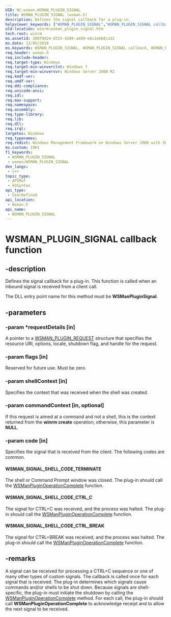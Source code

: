 ```yaml
---
UID: NC:wsman.WSMAN_PLUGIN_SIGNAL
title: WSMAN_PLUGIN_SIGNAL (wsman.h)
description: Defines the signal callback for a plug-in.
helpviewer_keywords: ["WSMAN_PLUGIN_SIGNAL","WSMAN_PLUGIN_SIGNAL callback","WSMAN_PLUGIN_SIGNAL callback function [Windows Remote Management]","WSMAN_SIGNAL_SHELL_CODE_CTRL_BREAK","WSMAN_SIGNAL_SHELL_CODE_CTRL_C","WSMAN_SIGNAL_SHELL_CODE_TERMINATE","WSManPluginSignal","winrm.wsman_plugin_signal","wsman/WSMAN_PLUGIN_SIGNAL"]
old-location: winrm\wsman_plugin_signal.htm
tech.root: winrm
ms.assetid: 380f9d24-d315-4289-add9-ebc2a6b8ca32
ms.date: 12/05/2018
ms.keywords: WSMAN_PLUGIN_SIGNAL, WSMAN_PLUGIN_SIGNAL callback, WSMAN_PLUGIN_SIGNAL callback function [Windows Remote Management], WSMAN_SIGNAL_SHELL_CODE_CTRL_BREAK, WSMAN_SIGNAL_SHELL_CODE_CTRL_C, WSMAN_SIGNAL_SHELL_CODE_TERMINATE, WSManPluginSignal, winrm.wsman_plugin_signal, wsman/WSMAN_PLUGIN_SIGNAL
req.header: wsman.h
req.include-header: 
req.target-type: Windows
req.target-min-winverclnt: Windows 7
req.target-min-winversvr: Windows Server 2008 R2
req.kmdf-ver: 
req.umdf-ver: 
req.ddi-compliance: 
req.unicode-ansi: 
req.idl: 
req.max-support: 
req.namespace: 
req.assembly: 
req.type-library: 
req.lib: 
req.dll: 
req.irql: 
targetos: Windows
req.typenames: 
req.redist: Windows Management Framework on Windows Server 2008 with SP2, and     Windows Vista with SP2
ms.custom: 19H1
f1_keywords:
 - WSMAN_PLUGIN_SIGNAL
 - wsman/WSMAN_PLUGIN_SIGNAL
dev_langs:
 - c++
topic_type:
 - APIRef
 - kbSyntax
api_type:
 - UserDefined
api_location:
 - Wsman.h
api_name:
 - WSMAN_PLUGIN_SIGNAL
---
```


# WSMAN_PLUGIN_SIGNAL callback function


## -description

Defines the signal callback for a plug-in. This function is called when an inbound signal is 
     received from a client call.

The DLL entry point name for this method must be 
    <b>WSManPluginSignal</b>.

## -parameters

### -param *requestDetails [in]

A pointer to a <a href="/windows/desktop/api/wsman/ns-wsman-wsman_plugin_request">WSMAN_PLUGIN_REQUEST</a> 
      structure that specifies the resource URI, options, locale, shutdown flag, and handle for the request.

### -param flags [in]

Reserved for future use. Must be zero.

### -param shellContext [in]

Specifies the context that was received when the shell was created.

### -param commandContext [in, optional]

If this request is aimed at a command and not a shell, this is the context returned from the 
      <b>winrm create</b> operation;  otherwise, this parameter is <b>NULL</b>.

### -param code [in]

Specifies the signal that is received from the client. The following codes are common.



#### WSMAN_SIGNAL_SHELL_CODE_TERMINATE

The shell or Command Prompt window was closed. The plug-in should call the 
        <a href="/windows/desktop/api/wsman/nf-wsman-wsmanpluginoperationcomplete">WSManPluginOperationComplete</a> 
        function.



#### WSMAN_SIGNAL_SHELL_CODE_CTRL_C

The signal for CTRL+C was received, and the process was halted. The plug-in should call the 
        <a href="/windows/desktop/api/wsman/nf-wsman-wsmanpluginoperationcomplete">WSManPluginOperationComplete</a> 
        function.



#### WSMAN_SIGNAL_SHELL_CODE_CTRL_BREAK

The signal for CTRL+BREAK was received, and the process was halted. The plug-in should call the 
        <a href="/windows/desktop/api/wsman/nf-wsman-wsmanpluginoperationcomplete">WSManPluginOperationComplete</a> 
        function.

## -remarks

A signal can be received for processing a CTRL+C sequence or one of many other types of custom signals. The 
    callback is called once for each signal that is received. The plug-in determines which signals cause commands 
    and/or shells to be shut down. Because signals are shell-specific, the plug-in must initiate the shutdown by 
    calling the 
    <a href="/windows/desktop/api/wsman/nf-wsman-wsmanpluginoperationcomplete">WSManPluginOperationComplete</a> method. For 
    each call, the plug-in should call 
    <b>WSManPluginOperationComplete</b> to 
    acknowledge receipt and to allow the next signal to be received.